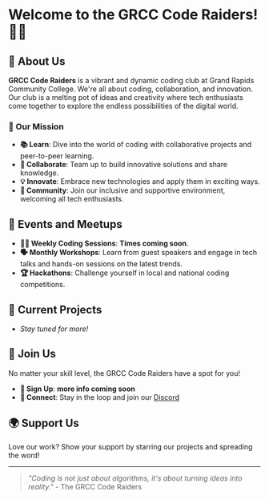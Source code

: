 # Welcome to the GRCC Code Raiders! 👾🚀

## 🌟 About Us
**GRCC Code Raiders** is a vibrant and dynamic coding club at Grand Rapids Community College. We're all about coding, collaboration, and innovation. Our club is a melting pot of ideas and creativity where tech enthusiasts come together to explore the endless possibilities of the digital world.

### 🎯 Our Mission
- **📚 Learn**: Dive into the world of coding with collaborative projects and peer-to-peer learning.
- **🤝 Collaborate**: Team up to build innovative solutions and share knowledge.
- **💡 Innovate**: Embrace new technologies and apply them in exciting ways.
- **🤗 Community**: Join our inclusive and supportive environment, welcoming all tech enthusiasts.

## 📅 Events and Meetups
- **👨‍💻 Weekly Coding Sessions**: **Times coming soon**.
- **🗣 Monthly Workshops**: Learn from guest speakers and engage in tech talks and hands-on sessions on the latest trends.
- **🏆 Hackathons**: Challenge yourself in local and national coding competitions.

## 🚧 Current Projects
- _Stay tuned for more!_

## 🙌 Join Us
No matter your skill level, the GRCC Code Raiders have a spot for you!
- **📝 Sign Up**: **more info coming soon**
- **💬 Connect**: Stay in the loop and join our [Discord](https://discord.gg/swTknvjx)

## 🌍 Support Us
Love our work? Show your support by starring our projects and spreading the word!

---

> _"Coding is not just about algorithms, it's about turning ideas into reality."_ - The GRCC Code Raiders

